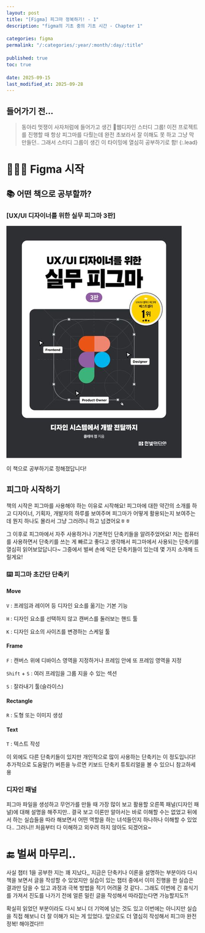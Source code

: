 ```yaml
---
layout: post
title: "[Figma] 피그마 정복하기! - 1"
description: "figma의 기초 중의 기초 시간 - Chapter 1"

categories: figma
permalink: "/:categories/:year/:month/:day/:title"

published: true
toc: true

date: 2025-09-15
last_modified_at: 2025-09-28
---
```


## 들어가기 전...

> 동아리 멋쟁이 사자처럼에 들어가고 생긴 🎨웹디자인 스터디 그룹! 이전 프로젝트를 진행할 때 항상 피그마를 다뤘는데 완전 초보라서 잘 이해도 못 하고 그냥 막 만들던..
> 그래서 스터디 그룹이 생긴 이 타이밍에 열심히 공부하기로 함!
> {:.lead}

# 👨🏻‍🎨 Figma 시작

## 📚 어떤 책으로 공부할까?

### [UX/UI 디자이너를 위한 실무 피그마 3판]

![책 표지](https://github.com/likevanilla/likevanilla.github.io/blob/main/_posts/figma/chapter1/book.jpg?raw=true)

이 책으로 공부하기로 정해졌답니다!

## 피그마 시작하기

책의 시작은 피그마를 사용해야 하는 이유로 시작해요! 피그마에 대한 약간의 소개를 하고 디자이너, 기획자, 개발자의 하루를 보여주며 피그마가 어떻게 활용되는지 보여주는데 뭔지 하나도 몰라서 그냥 그러려니 하고 넘겼어요ㅎㅎ

그 이후로 피그마에서 자주 사용하거나 기본적인 단축키들을 알려주었어요! 저는 컴퓨터를 사용하면서 단축키를 쓰는 게 빠르고 좋다고 생각해서 피그마에서 사용되는 단축키를 열심히 읽어보았답니다~
그중에서 벌써 손에 익은 단축키들이 있는데 몇 가지 소개해 드릴게요!

### ⌨️ 피그마 초간단 단축키

#### Move

`V` : 프레임과 레이어 등 디자인 요소를 옮기는 기본 기능

`H` : 디자인 요소를 선택하지 않고 캔버스를 둘러보는 핸드 툴

`K` : 디자인 요소의 사이즈를 변경하는 스케일 툴

#### Frame

`F` : 캔버스 위에 디바이스 영역을 지정하거나 프레임 안에 또 프레임 영역을 지정

`Shift` + `S` : 여러 프레임을 그룹 지을 수 있는 섹션

`S` : 잘라내기 툴(슬라이스)

#### Rectangle

`R` : 도형 또는 이미지 생성

#### Text

`T` : 텍스트 작성

이 외에도 다른 단축키들이 있지만 개인적으로 많이 사용하는 단축키는 이 정도입니다!
추가적으로 도움말(?) 버튼을 누르면 키보드 단축키 튜토리얼을 볼 수 있으니 참고하세용

### 디자인 패널

피그마 파일을 생성하고 무언가를 만들 때 가장 많이 보고 활용할 오른쪽 패널(디자인 패널)에 대해 설명을 해주지만.. 결국 보고 이론만 알아서는 바로 이해할 수는 없었고 뒤에서 하는 실습들을 따라 해보면서 어떤 역할을 하는 녀석들인지 하나하나 이해할 수 있었다..
그러니!! 처음부터 다 이해하고 외우려 하지 않아도 되겠어요~

# 🔚 벌써 마무리..

사실 챕터 1을 공부한 지는 꽤 지났다,, 지금은 단축키나 이론을 설명하는 부분이라 다시 책을 보면서 글을 작성할 수 있었지만 실습이 있는 챕터 중에서 이미 진행을 한 실습은 결과만 담을 수 있고 과정과 극복 방법을 적기 어려울 것 같다.. 그래도 이번에 긴 휴식기를 가져서 진도를 나가기 전에 얼른 밀린 글을 작성해서 따라잡는다면 가능할지도?!

확실히 읽었던 부분이라도 다시 보니 더 기억에 남는 것도 있고 이번에는 아니지만 실습을 직접 해보니 더 잘 이해가 되는 게 있었다. 앞으로도 더 열심히 작성해서 피그마 완전 정복! 해야겠다!!!

